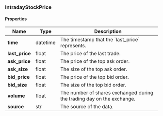 

[//]: # (CLASS:IntradayStockPrice)

[//]: # (KIND:object)

### IntradayStockPrice

#### Properties

[//]: # (START_DEFINITION)

Name | Type | Description
------------ | ------------- | -------------
**time** | datetime | The timestamp that the &#x60;last_price&#x60; represents. &nbsp;
**last_price** | float | The price of the last trade. &nbsp;
**ask_price** | float | The price of the top ask order. &nbsp;
**ask_size** | float | The size of the top ask order. &nbsp;
**bid_price** | float | The price of the top bid order. &nbsp;
**bid_size** | float | The size of the top bid order. &nbsp;
**volume** | float | The number of shares exchanged during the trading day on the exchange. &nbsp;
**source** | str | The source of the data. &nbsp;

[//]: # (END_DEFINITION)



